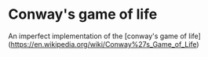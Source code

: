 Conway's game of life
===================

An imperfect implementation of the [conway's game of life] (https://en.wikipedia.org/wiki/Conway%27s_Game_of_Life)
